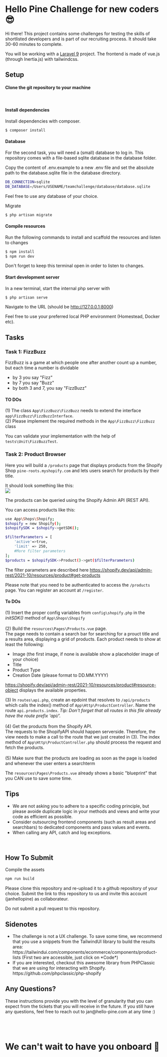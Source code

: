 # Hello Pine Challenge for new coders 😎

</p>Hi there! This project contains some challenges for testing the skills of shortlisted developers and is part of our recruiting process. It should take 30-60 minutes to complete.</p

<p>You will be working with a <a href="https://laravel.com">Laravel 9</a> project. The frontend is made of vue.js (through Inertia.js) with tailwindcss.</p>

## Setup

#### Clone the git repository to your machine
<br>

#### Install dependencies
Install dependencies with composer.

```bash
$ composer install
```

#### Database
For the second task, you will need a (small) database to log in. This repository comes with a file-based sqlite database in the database folder.

Copy the content of .env.example to a new .env file and set the absolute path to the database.sqlite file in the database directory.

```bash
DB_CONNECTION=sqlite
DB_DATABASE=/Users/USENAME/teamchallenge/database/database.sqlite
```

Feel free to use any database of your choice. 

Migrate
```bash
$ php artisan migrate
```

#### Compile resources

Run the following commands to install and scaffold the resources and listen to changes

```bash
$ npm install
$ npm run dev
```

Don't forget to keep this terminal open in order to listen to changes.

#### Start development server

In a new terminal, start the internal php server with

```bash
$ php artisan serve
```

Navigate to the URL (should be http://127.0.0.1:8000)

Feel free to use your preferred local PHP environment (Homestead, Docker etc). 

## Tasks

### Task 1: FizzBuzz
FizzBuzz is a game at which people one after another count up a number,
but each time a number is dividable
- by 3 you say "Fizz"
- by 7 you say "Buzz"
- by both 3 and 7, you say "FizzBuzz"

#### TO DOs
(1) The class `App\FizzBuzz\FizzBuzz` needs to extend the interface `app\FizzBuzz\FizzBuzzInterface`. <br>
(2) Please implement the required methods in the `App\FizzBuzz\FizzBuzz` class

You can validate your implementation with the help of `tests\Unit\FizzBuzzTest`.

### Task 2: Product Browser
Here you will build a `/products` page that displays products from the Shopify Shop `pine-roots.myshopify.com` and lets users search for products by their title.

It should look something like this: <br>
<img src="https://i.ibb.co/tbM4prt/Bildschirmfoto-2022-07-26-um-1.png">

The products can be queried using the Shopify Admin API (REST API).

You can access products like this:
```bash
use App\Shops\Shopify;
$shopify = new Shopify();
$shopifySDK = $shopify->getSDK();

$filterParameters = [
    'active'=>true,
    'limit' => 250,
    #More filter parameters
];
$products = $shopifySDK->Product()->get($filterParameters)
```

The filter parameters are described here
https://shopify.dev/api/admin-rest/2021-10/resources/product#get-products

Please note that you need to be authenticated to access the `/products` page. You can register an account at `/register`.

#### To DOs

(1) Insert the proper config variables from `config\shopify.php` in the *initSDK()* method of `App\Shops\Shopify` <br><br>
(2) Build the `resources\Pages\Products.vue` page. <br>The page needs to contain a search bar for searching for a prouct title and a results area, displaying a grid of products. Each product needs to show at least the following: <br>
    <ul>
        <li> Image (the first image, if none is available show a placeholder image of your choice)</li>
        <li> Title </li>
        <li>Product Type</li>
        <li> Creation Date (please format to DD.MM.YYYY)</li>
    </ul>
    <p>
        https://shopify.dev/api/admin-rest/2021-10/resources/product#resource-object displays the available properties.
    </p>

(3) In `routes\api.php`, create an epdoint that resolves to `/api/products` which calls the index() method of `App\Http\ProductController`. Name the route `api.products.index`. *Tip: Don't forget that all routes in this file already have the route prefix 'api/'.*<br><br>
(4) Get the products from the Shopify API. <br>
The requests to the ShopifyAPI should happen serverside. Therefore, the view needs to make a call to the route that we just created in (3). The index method of `App\Http\ProductController.php` should process the request and fetch the products. 
<br><br>
(5) Make sure that the products are loading as soon as the page is loaded and whenever the user enters a searchterm

The `resources\Pages\Products.vue` already shows a basic "blueprint" that you CAN use to save some time. 

## Tips
<ul>
    <li>We are not asking you to adhere to a specific coding principle, but please avoide duplicate logic in your methods and views and write your code as efficient as possible.</li>
    <li>Consider outsourcing frontend components (such as result areas and searchbars) to dedicated components and pass values and events.</li>
    <li>When calling any API, catch and log exceptions.</li>
</ul>
<br>

## How To Submit
Compile the assets
```bash
npm run build
```

<p>Please clone this repository and re-upload it to a github repository of your choice. Submit the link to this repository to us and invite this account (janhellopine) as collaborateur. </p>

Do not submit a pull request to this repository.

## Sidenotes
<ul>
    <li>
    The challenge is not a UX challenge. To save some time, we recommend that you use a snippets from the TailwindUI library to build the results area: https://tailwindui.com/components/ecommerce/components/product-lists (First two are accessible, just click on *Code*)
    </li>
    <li>
    If you are interested, checkout this awesome library from PHPClassic that we are using for interacting with Shopify. https://github.com/phpclassic/php-shopify
    </li>
</ul>

## Any Questions?
<p>
These instructions provide you with the level of granularity that you can expect from the tickets that you will receive in the future. If you still have any questions, feel free to reach out to jan@hello-pine.com at any time :)
</p>

<br><br>
# We can't wait to have you onboard 🚀
